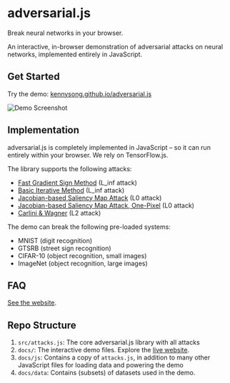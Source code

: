 # adversarial.js

Break neural networks in your browser.

An interactive, in-browser demonstration of adversarial attacks on neural networks, implemented entirely in JavaScript.

## Get Started

Try the demo: [kennysong.github.io/adversarial.js](https://kennysong.github.io/adversarial.js)

![Demo Screenshot](https://raw.githubusercontent.com/kennysong/adversarial.js/main/docs/data/screenshot.png)

## Implementation

adversarial.js is completely implemented in JavaScript – so it can run entirely within your browser. We rely on TensorFlow.js.

The library supports the following attacks:

* [Fast Gradient Sign Method](https://arxiv.org/pdf/1412.6572.pdf) (L_inf attack)
* [Basic Iterative Method](https://arxiv.org/pdf/1607.02533.pdf) (L_inf attack)
* [Jacobian-based Saliency Map Attack](https://arxiv.org/pdf/1511.07528.pdf) (L0 attack)
* [Jacobian-based Saliency Map Attack, One-Pixel](https://arxiv.org/pdf/1511.07528.pdf) (L0 attack)
* [Carlini & Wagner](https://arxiv.org/pdf/1608.04644.pdf) (L2 attack)

The demo can break the following pre-loaded systems:

* MNIST (digit recognition)
* GTSRB (street sign recognition)
* CIFAR-10 (object recognition, small images)
* ImageNet (object recognition, large images)

## FAQ

[See the website](https://kennysong.github.io/adversarial.js/faq.html).

## Repo Structure

1. `src/attacks.js`: The core adversarial.js library with all attacks
2. `docs/`: The interactive demo files. Explore the [live website](https://kennysong.github.io/adversarial.js).
3. `docs/js`:  Contains a copy of `attacks.js`, in addition to many other JavaScript files for loading data and powering the demo
4. `docs/data`:  Contains (subsets) of datasets used in the demo.
